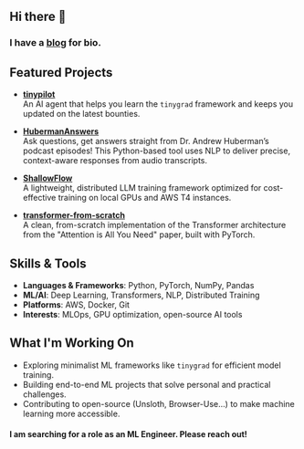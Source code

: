 ## Hi there 👋

### I have a [blog](https://ninoristeski.github.io/) for bio.

## Featured Projects

- **[tinypilot](https://github.com/[your-username]/tinypilot)**  
  An AI agent that helps you learn the `tinygrad` framework and keeps you updated on the latest bounties.
- **[HubermanAnswers](https://github.com/[your-username]/HubermanAnswers)**  
  Ask questions, get answers straight from Dr. Andrew Huberman’s podcast episodes! This Python-based tool uses NLP to deliver precise, context-aware responses from audio transcripts.  

- **[ShallowFlow](https://github.com/[your-username]/ShallowFlow)**  
  A lightweight, distributed LLM training framework optimized for cost-effective training on local GPUs and AWS T4 instances.

- **[transformer-from-scratch](https://github.com/[your-username]/transformer-from-scratch)**  
  A clean, from-scratch implementation of the Transformer architecture from the "Attention is All You Need" paper, built with PyTorch. 

## Skills & Tools
- **Languages & Frameworks**: Python, PyTorch, NumPy, Pandas
- **ML/AI**: Deep Learning, Transformers, NLP, Distributed Training
- **Platforms**: AWS, Docker, Git
- **Interests**: MLOps, GPU optimization, open-source AI tools

## What I'm Working On
- Exploring minimalist ML frameworks like `tinygrad` for efficient model training.
- Building end-to-end ML projects that solve personal and practical challenges.
- Contributing to open-source (Unsloth, Browser-Use...) to make machine learning more accessible.

#### I am searching for a role as an ML Engineer. Please reach out!


